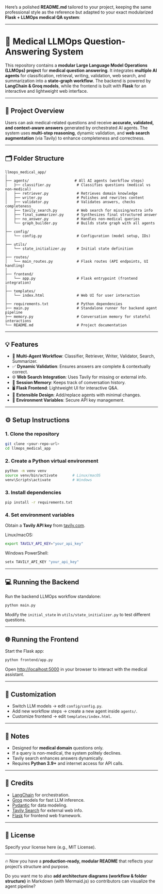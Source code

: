 Here’s a polished **README.md** tailored to your project, keeping the same professional style as the reference but adapted to your exact modularized **Flask + LLMOps medical QA system**:

---

# 🧬 Medical LLMOps Question-Answering System

This repository contains a **modular Large Language Model Operations (LLMOps) project** for **medical question answering**.
It integrates **multiple AI agents** for classification, retrieval, writing, validation, web search, and summarization into a **state-graph workflow**.
The backend is powered by **LangChain & Groq models**, while the frontend is built with **Flask** for an interactive and lightweight web interface.

---

## 🚀 Project Overview

Users can ask medical-related questions and receive **accurate, validated, and context-aware answers** generated by orchestrated AI agents.
The system uses **multi-step reasoning**, dynamic validation, and **web search augmentation** (via Tavily) to enhance completeness and correctness.

---

## 🗂 Folder Structure

```
llmops_medical_app/
│
├── agents/                     # All AI agents (workflow steps)
│   ├── classifier.py            # Classifies questions (medical vs non-medical)
│   ├── retriever.py             # Retrieves domain knowledge
│   ├── writer.py                # Polishes and rewrites content
│   ├── validator.py             # Validates answers, checks completeness
│   ├── tavily_search.py         # Web search for missing/extra info
│   ├── final_summarizer.py      # Synthesizes final structured answer
│   ├── no_answer.py             # Handles non-medical queries
│   └── graph_builder.py         # Builds state graph with all agents
│
├── config/
│   └── config.py                # Configuration (model setup, IDs)
│
├── utils/
│   └── state_initializer.py     # Initial state definition
│
├── routes/
│   └── main_routes.py           # Flask routes (API endpoints, UI handling)
│
├── frontend/
│   └── app.py                   # Flask entrypoint (frontend integration)
│
├── templates/
│   └── index.html               # Web UI for user interaction
│
├── requirements.txt             # Python dependencies
├── main.py                      # Standalone runner for backend agent pipeline
├── memory.py                    # Conversation memory for stateful interactions
└── README.md                    # Project documentation
```

---

## 💡 Features

* 🤖 **Multi-Agent Workflow**: Classifier, Retriever, Writer, Validator, Search, Summarizer.
* ✅ **Dynamic Validation**: Ensures answers are complete & contextually correct.
* 🌐 **Web Search Integration**: Uses Tavily for missing or external info.
* 🧠 **Session Memory**: Keeps track of conversation history.
* 🖥 **Flask Frontend**: Lightweight UI for interactive Q\&A.
* 🔧 **Extensible Design**: Add/replace agents with minimal changes.
* 🔑 **Environment Variables**: Secure API key management.

---

## ⚙️ Setup Instructions

### 1. Clone the repository

```bash
git clone <your-repo-url>
cd llmops_medical_app
```

### 2. Create a Python virtual environment

```bash
python -m venv venv
source venv/bin/activate       # Linux/macOS
venv\Scripts\activate          # Windows
```

### 3. Install dependencies

```bash
pip install -r requirements.txt
```

### 4. Set environment variables

Obtain a **Tavily API key** from [tavily.com](https://tavily.com).

Linux/macOS:

```bash
export TAVILY_API_KEY="your_api_key"
```

Windows PowerShell:

```powershell
setx TAVILY_API_KEY "your_api_key"
```

---

## 💻 Running the Backend

Run the backend LLMOps workflow standalone:

```bash
python main.py
```

Modify the `initial_state` in `utils/state_initializer.py` to test different questions.

---

## 🌐 Running the Frontend

Start the Flask app:

```bash
python frontend/app.py
```

Open [http://localhost:5000](http://localhost:5000) in your browser to interact with the medical assistant.

---

## 🔧 Customization

* Switch LLM models → edit `config/config.py`.
* Add new workflow steps → create a new agent inside `agents/`.
* Customize frontend → edit `templates/index.html`.

---

## 📝 Notes

* Designed for **medical domain** questions only.
* If a query is non-medical, the system politely declines.
* Tavily search enhances answers dynamically.
* Requires **Python 3.9+** and internet access for API calls.

---

## 🙏 Credits

* [LangChain](https://python.langchain.com/) for orchestration.
* [Groq](https://groq.com/) models for fast LLM inference.
* [Pydantic](https://pydantic.dev/) for data modeling.
* [Tavily Search](https://tavily.com/) for external web info.
* [Flask](https://flask.palletsprojects.com/) for frontend web framework.

---

## 📄 License

Specify your license here (e.g., MIT License).

---

🔥 Now you have a **production-ready, modular README** that reflects your project’s structure and purpose.

Do you want me to also **add architecture diagrams (workflow & folder structure)** in Markdown (with Mermaid.js) so contributors can visualize the agent pipeline?
